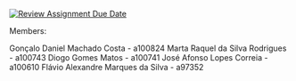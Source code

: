 [![Review Assignment Due Date](https://classroom.github.com/assets/deadline-readme-button-24ddc0f5d75046c5622901739e7c5dd533143b0c8e959d652212380cedb1ea36.svg)](https://classroom.github.com/a/i6Gjtc5R)

Members:

Gonçalo Daniel Machado Costa - a100824
Marta Raquel da Silva Rodrigues - a100743
Diogo Gomes Matos - a100741
José Afonso Lopes Correia - a100610
Flávio Alexandre Marques da Silva - a97352

